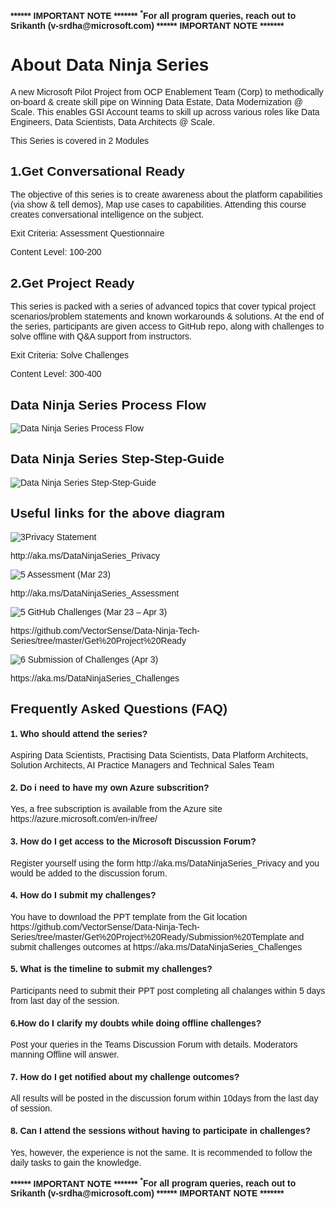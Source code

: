 <body style="font-family: 'Lucida Grande', 'Calibri', Helvetica, Arial, sans-serif;">
<div class="container">
<b>****** IMPORTANT NOTE *******</b>
<b><sup>*</sup>For all program queries, reach out to Srikanth (v-srdha@microsoft.com)</b>
<b>****** IMPORTANT NOTE *******</b>
<h1>About Data Ninja Series</h1>
<p>A new Microsoft Pilot Project from OCP Enablement Team (Corp) to methodically on-board & create skill pipe on Winning Data Estate, Data Modernization @ Scale. This enables GSI Account teams to skill up across various roles like Data Engineers, Data Scientists, Data Architects @ Scale.</p>
<p>This Series is covered in 2 Modules</p>
<h2>1.Get Conversational Ready</h2>
<p>The objective of this series is to create awareness about the platform capabilities (via show & tell demos), Map use cases to capabilities. Attending this course creates conversational intelligence on the subject.</p>
<p>Exit Criteria: Assessment Questionnaire</p>
<p>Content Level: 100-200</p>
<h2>2.Get Project Ready</h2>
<p>This series is packed with a series of advanced topics that cover typical project scenarios/problem statements and known workarounds & solutions. At the end of the series, participants are given access to GitHub repo, along with challenges to solve offline with Q&A support from instructors.</p>
<p>Exit Criteria: Solve Challenges</p>
<p>Content Level: 300-400</p>
<h2>Data Ninja Series Process Flow</h2>
<img src="http://139.59.61.161/Data-Ninja-Tech-Series/Data%20Ninja%20Series%20Process%20Flow.png" alt="Data Ninja Series Process Flow">

<h2>Data Ninja Series Step-Step-Guide</h2>

<img src="http://139.59.61.161/Data-Ninja-Tech-Series/Data%20Ninja%20Series%20Step-Step-Guide.png" alt="Data Ninja Series Step-Step-Guide">
<h2>Useful links for the above diagram</h2>

<p><img src="http://139.59.61.161/Data-Ninja-Tech-Series/Image3.png" alt="3"><span>Privacy Statement</span></p>

<p>http://aka.ms/DataNinjaSeries_Privacy</p>
<p><img src="http://139.59.61.161/Data-Ninja-Tech-Series/Image5.png" alt="5"> Assessment (Mar 23)</p>
<p>http://aka.ms/DataNinjaSeries_Assessment</p>
<p><img src="http://139.59.61.161/Data-Ninja-Tech-Series/Image5.png" alt="5"> GitHub Challenges (Mar 23 – Apr 3)</p>
<p>https://github.com/VectorSense/Data-Ninja-Tech-Series/tree/master/Get%20Project%20Ready</p>
<p><img src="http://139.59.61.161/Data-Ninja-Tech-Series/Image6.png" alt="6"> Submission of Challenges (Apr 3)</p>
<p>https://aka.ms/DataNinjaSeries_Challenges</p>
<h2>Frequently Asked Questions (FAQ)</h2>
<h4>1. Who should attend the series?</h4>


<p>Aspiring Data Scientists, Practising Data Scientists, Data Platform Architects, Solution Architects, AI Practice Managers and Technical Sales Team</p>
 
<h4>2. Do i need to have my own Azure subscrition?</h4>
<p>Yes, a free subscription is available from the Azure site https://azure.microsoft.com/en-in/free/</p>
 
<h4>3. How do I get access to the Microsoft Discussion Forum?</h4>
Register yourself using the form http://aka.ms/DataNinjaSeries_Privacy and you would be added to the discussion forum.
 
<h4>4. How do I submit my challenges?</h4>
<p>You have to download the PPT template from the Git location https://github.com/VectorSense/Data-Ninja-Tech-Series/tree/master/Get%20Project%20Ready/Submission%20Template and submit challenges outcomes at https://aka.ms/DataNinjaSeries_Challenges</p>
 
<h4>5. What is the timeline to submit my challenges?</h4>
<p>Participants need to submit their PPT post completing all chalanges within 5 days from last day of the session.</p>
 
<h4>6.How do I clarify my doubts while doing offline challenges?</h4>
<p>Post your queries in the Teams Discussion Forum with details. Moderators manning Offline will answer.</p>
 
<h4>7. How do I get notified about my challenge outcomes?</h4>
<p>All results will be posted in the discussion forum within 10days from the last day of session.</p>
 
<h4>8. Can I attend the sessions without having to participate in challenges?</h4>
<p>Yes, however, the experience is not the same. It is recommended to follow the daily tasks to gain the knowledge.</p>
<b>****** IMPORTANT NOTE *******</b>
<b><sup>*</sup>For all program queries, reach out to Srikanth (v-srdha@microsoft.com) </b>
<b>****** IMPORTANT NOTE *******</b>
</div>
</body>
